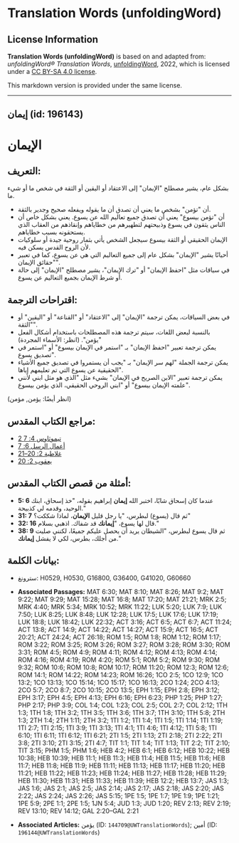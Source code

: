 # Translation Words (unfoldingWord)

## License Information

**Translation Words (unfoldingWord)** is based on and adapted from: _unfoldingWord® Translation Words_, [unfoldingWord](https://unfoldingword.org/utw), 2022, which is licensed under a [CC BY-SA 4.0 license](https://creativecommons.org/licenses/by-sa/4.0/legalcode.en).

This markdown version is provided under the same license.



--------------------------------

## إيمان (id: 196143)

الإيمان
=======

التعريف:
--------

بشكل عام، يشير مصطلح "الإيمان" إلى الاعتقاد أو اليقين أو الثقة في شخص ما أو شيء ما.

* أن "تؤمن" بشخص ما يعني أن تصدق أن ما يقوله ويفعله صحيح وجدير بالثقة.
* أن "تؤمن بيسوع" يعني أن تصدق جميع تعاليم الله عن يسوع. يعني بشكل خاص أن الناس يثقون في يسوع وذبيحتهم لتطهيرهم من خطاياهم وإنقاذهم من العقاب الذي يستحقونه بسبب خطاياهم.
* الإيمان الحقيقي أو الثقة بيسوع سيجعل الشخص يأتي بثمار روحية جيدة أو سلوكيات لأن الروح القدس يسكن فيه.
* أحيانًا يشير "الإيمان" بشكل عام إلى جميع التعاليم التي هي عن يسوع، كما في تعبير "حقائق الإيمان".
* في سياقات مثل "احفظ الإيمان" أو "ترك الإيمان"، يشير مصطلح "الإيمان" إلى حالة أو شرط الإيمان بجميع التعاليم عن يسوع.

اقتراحات الترجمة:
-----------------

* في بعض السياقات، يمكن ترجمة "الإيمان" إلى "الاعتقاد" أو "القناعة" أو "اليقين" أو "الثقة".
* بالنسبة لبعض اللغات، سيتم ترجمة هذه المصطلحات باستخدام أشكال الفعل "يؤمن". (انظر: الأسماء المجردة)
* يمكن ترجمة تعبير "احفظ الإيمان" بـ "استمر في الإيمان بيسوع" أو "استمر في تصديق يسوع".
* يمكن ترجمة الجملة "لهم سر الإيمان" بـ "يجب أن يستمروا في تصديق جميع الأشياء الحقيقية عن يسوع التي تم تعليمهم إياها".
* يمكن ترجمة تعبير "الابن الصريح في الإيمان" بشيء مثل "الذي هو مثل ابني لأنني علمته الإيمان بيسوع" أو "ابني الروحي الحقيقي، الذي يؤمن بيسوع".

(انظر أيضًا: يؤمن, مؤمن)

مراجع الكتاب المقدس:
--------------------

* [2 تيموثاوس 4: 7](https://ref.ly/2Tim4:7)
* [أعمال الرسل 6: 7](https://ref.ly/Acts6:7)
* [غلاطية 2: 20–21](https://ref.ly/Gal2:20-Gal2:21)
* [يعقوب 2: 20](https://ref.ly/Jas2:20)

أمثلة من قصص الكتاب المقدس:
---------------------------

* **5: 6** عندما كان إسحاق شابًا، اختبر الله **إيمان** إبراهيم بقوله، "خذ إسحاق، ابنك الوحيد، وقدمه لي كذبيحة."
* **31: 7** ثم قال (يسوع) لبطرس، "يا رجل قليل **الإيمان**، لماذا شككت؟"
* **32: 16** قال لها يسوع، "**إيمانك** قد شفاك. اذهبي بسلام."
* **38: 9** ثم قال يسوع لبطرس، "الشيطان يريد أن يحصل عليكم جميعًا، لكنني صليت من أجلك، بطرس، لكي لا يفشل **إيمانك**."

بيانات الكلمة:
--------------

* سترونغ: H0529, H0530, G16800, G36400, G41020, G60660

* **Associated Passages:** MAT 6:30; MAT 8:10; MAT 8:26; MAT 9:2; MAT 9:22; MAT 9:29; MAT 15:28; MAT 16:8; MAT 17:20; MAT 21:21; MRK 2:5; MRK 4:40; MRK 5:34; MRK 10:52; MRK 11:22; LUK 5:20; LUK 7:9; LUK 7:50; LUK 8:25; LUK 8:48; LUK 12:28; LUK 17:5; LUK 17:6; LUK 17:19; LUK 18:8; LUK 18:42; LUK 22:32; ACT 3:16; ACT 6:5; ACT 6:7; ACT 11:24; ACT 13:8; ACT 14:9; ACT 14:22; ACT 14:27; ACT 15:9; ACT 16:5; ACT 20:21; ACT 24:24; ACT 26:18; ROM 1:5; ROM 1:8; ROM 1:12; ROM 1:17; ROM 3:22; ROM 3:25; ROM 3:26; ROM 3:27; ROM 3:28; ROM 3:30; ROM 3:31; ROM 4:5; ROM 4:9; ROM 4:11; ROM 4:12; ROM 4:13; ROM 4:14; ROM 4:16; ROM 4:19; ROM 4:20; ROM 5:1; ROM 5:2; ROM 9:30; ROM 9:32; ROM 10:6; ROM 10:8; ROM 10:17; ROM 11:20; ROM 12:3; ROM 12:6; ROM 14:1; ROM 14:22; ROM 14:23; ROM 16:26; 1CO 2:5; 1CO 12:9; 1CO 13:2; 1CO 13:13; 1CO 15:14; 1CO 15:17; 1CO 16:13; 2CO 1:24; 2CO 4:13; 2CO 5:7; 2CO 8:7; 2CO 10:15; 2CO 13:5; EPH 1:15; EPH 2:8; EPH 3:12; EPH 3:17; EPH 4:5; EPH 4:13; EPH 6:16; EPH 6:23; PHP 1:25; PHP 1:27; PHP 2:17; PHP 3:9; COL 1:4; COL 1:23; COL 2:5; COL 2:7; COL 2:12; 1TH 1:3; 1TH 1:8; 1TH 3:2; 1TH 3:5; 1TH 3:6; 1TH 3:7; 1TH 3:10; 1TH 5:8; 2TH 1:3; 2TH 1:4; 2TH 1:11; 2TH 3:2; 1TI 1:2; 1TI 1:4; 1TI 1:5; 1TI 1:14; 1TI 1:19; 1TI 2:7; 1TI 2:15; 1TI 3:9; 1TI 3:13; 1TI 4:1; 1TI 4:6; 1TI 4:12; 1TI 5:8; 1TI 6:10; 1TI 6:11; 1TI 6:12; 1TI 6:21; 2TI 1:5; 2TI 1:13; 2TI 2:18; 2TI 2:22; 2TI 3:8; 2TI 3:10; 2TI 3:15; 2TI 4:7; TIT 1:1; TIT 1:4; TIT 1:13; TIT 2:2; TIT 2:10; TIT 3:15; PHM 1:5; PHM 1:6; HEB 4:2; HEB 6:1; HEB 6:12; HEB 10:22; HEB 10:38; HEB 10:39; HEB 11:1; HEB 11:3; HEB 11:4; HEB 11:5; HEB 11:6; HEB 11:7; HEB 11:8; HEB 11:9; HEB 11:11; HEB 11:13; HEB 11:17; HEB 11:20; HEB 11:21; HEB 11:22; HEB 11:23; HEB 11:24; HEB 11:27; HEB 11:28; HEB 11:29; HEB 11:30; HEB 11:31; HEB 11:33; HEB 11:39; HEB 12:2; HEB 13:7; JAS 1:3; JAS 1:6; JAS 2:1; JAS 2:5; JAS 2:14; JAS 2:17; JAS 2:18; JAS 2:20; JAS 2:22; JAS 2:24; JAS 2:26; JAS 5:15; 1PE 1:5; 1PE 1:7; 1PE 1:9; 1PE 1:21; 1PE 5:9; 2PE 1:1; 2PE 1:5; 1JN 5:4; JUD 1:3; JUD 1:20; REV 2:13; REV 2:19; REV 13:10; REV 14:12; GAL 2:20–GAL 2:21
* **Associated Articles:** يؤمن (ID: `144709@UWTranslationWords`); أمين (ID: `196144@UWTranslationWords`)

